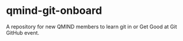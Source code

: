 # qmind-git-onboard
A repository for new QMIND members to learn git in or Get Good at Git GitHub event. 

